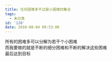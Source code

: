 ```yaml
---
title: 任何困难多不过是小困难的集合
tags:
  - 未分类
id: '128'
date: 2010-08-04 09:53:00
---
```


所有的困难多可以分解为若干个小困难  
而我要做的就是不断的细分困难和不断的解决这些困难  
最后达到目标